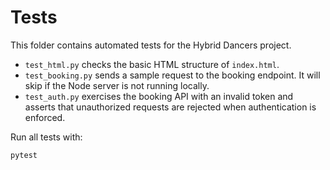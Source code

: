 # Tests

This folder contains automated tests for the Hybrid Dancers project.

- `test_html.py` checks the basic HTML structure of `index.html`.
- `test_booking.py` sends a sample request to the booking endpoint. It will skip if the Node server is not running locally.
- `test_auth.py` exercises the booking API with an invalid token and asserts
  that unauthorized requests are rejected when authentication is enforced.

Run all tests with:

```bash
pytest
```
